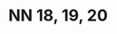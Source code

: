 ---
title: "NN 18, 19, 20"
plant-name: "NN 18, 19, 20"
plant-number: "18_19_20"
plant-img1: "/assets/img/plant18_19_20_verso.jpg"
plant-img2: "/assets/img/plant18_19_20.jpg"
plant-xml: "/assets/xml/plant18_19_20.xml"
plant-title: "NN 18, 19, 20"
plant-taxon-link: ""
plant-taxon-content: ""
layout: single-xml
---